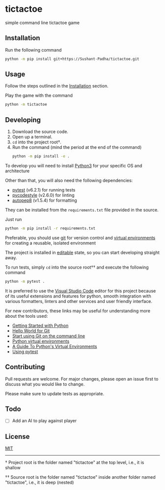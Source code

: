 # tictactoe

simple command line tictactoe game

## Installation

Run the following command

```bash
python -m pip install git+https://Sushant-Padha/tictactoe.git
```


## Usage

Follow the steps outlined in the [Installation](#installation) section.

Play the game with the command

```bash
python -m tictactoe
```

## Developing

1. Download the source code.
2. Open up a terminal.
3. `cd` into the project root†.
4. Run the command (mind the period at the end of the command)
   ```bash
   python -m pip install -e .
   ```

To develop you will need to install [Python3](https://python.org) for your specific OS and architecture

Other than that, you will also need the following dependencies:

- [pytest](https://pytest.org) (v6.2.1) for running tests
- [pycodestyle](https://pypi.org/project/pycodestyle/) (v2.6.0) for linting
- [autopep8](https://pypi.org/project/autopep8/) (v1.5.4) for formatting

They can be installed from the `requirements.txt` file provided in the source.

Just run

```bash
python -m pip install -r requirements.txt
```

Preferable, you should use [git](https://git-scm.com) for version control and [virtual environments](https://docs.python.org/3/tutorial/venv.html) for creating a reusable, isolated environment

The project is installed in [editable](https://pip.pypa.io/en/stable/reference/pip_install/#editable-installs) state, so you can start developing straight away.

To run tests, simply `cd` into the source root†† and execute the following command

```bash
python -m pytest .
```

It is preferred to use the [Visual Studio Code](https://code.visualstudio.com) editor for this project because of its useful extensions and features for python, smooth integration with various formatters, linters and other services and user friendly interface.

For new contributors, these links may be useful for understanding more about the tools used:

* [Getting Started with Python](https://www.python.org/about/gettingstarted)
* [Hello World for Git](https://guides.github.com/activities/hello-world/)
* [Start using Git on the command line](https://docs.gitlab.com/ee/gitlab-basics/start-using-git.html)
* [Python virtual environments](https://docs.python.org/3/tutorial/venv.html)
* [A Guide To Python's Virtual Environments](https://towardsdatascience.com/virtual-environments-104c62d48c54)
* [Using pytest](https://docs.pytest.org)

## Contributing

Pull requests are welcome. For major changes, please open an issue first to discuss what you would like to change.

Please make sure to update tests as appropriate.

## Todo

- [ ] Add an AI to play against player

## License

[MIT](https://choosealicense.com/licenses/mit/)

---

† Project root is the folder named "tictactoe" at the top level, i.e., it is shallow

†† Source root is the folder named "tictactoe" inside another folder named "tictactoe", i.e., it is deep (nested)
